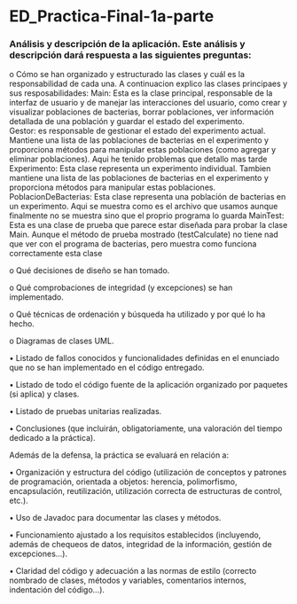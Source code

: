 # ED_Practica-Final-1a-parte

### Análisis y descripción de la aplicación. Este análisis y descripción dará respuesta a las siguientes preguntas:

o   Cómo se han organizado y estructurado las clases y cuál es la responsabilidad de cada una.
A continuacion explico las clases principaes y sus resposabilidades:
Main: Esta es la clase principal, responsable de la interfaz de usuario y de manejar las interacciones del usuario, como crear y visualizar poblaciones de bacterias, borrar poblaciones, ver información detallada de una población y guardar el estado del experimento.  
Gestor: es responsable de gestionar el estado del experimento actual. Mantiene una lista de las poblaciones de bacterias en el experimento y proporciona métodos para manipular estas poblaciones (como agregar y eliminar poblaciones). Aqui he tenido problemas que detallo mas tarde 
Experimento: Esta clase representa un experimento individual. Tambien mantiene una lista de las poblaciones de bacterias en el experimento y proporciona métodos para manipular estas poblaciones.  
PoblacionDeBacterias: Esta clase representa una población de bacterias en un experimento. Aqui se muestra como es el archivo que usamos aunque finalmente no se muestra sino que el proprio programa lo guarda
MainTest: Esta es una clase de prueba que parece estar diseñada para probar la clase Main. Aunque el método de prueba mostrado (testCalculate) no tiene nad que ver con el programa de bacterias, pero muestra como funciona correctamente esta clase

o   Qué decisiones de diseño se han tomado.

o   Qué comprobaciones de integridad (y excepciones) se han implementado.

o   Qué técnicas de ordenación y búsqueda ha utilizado y por qué lo ha hecho.

o   Diagramas de clases UML.

•           Listado de fallos conocidos y funcionalidades definidas en el enunciado que no se han implementado en el código entregado.

•           Listado de todo el código fuente de la aplicación organizado por paquetes (si aplica) y clases.

•           Listado de pruebas unitarias realizadas.

•           Conclusiones (que incluirán, obligatoriamente, una valoración del tiempo dedicado a la práctica).

 Además de la defensa, la práctica se evaluará en relación a:

•           Organización y estructura del código (utilización de conceptos y patrones de programación, orientada a objetos: herencia, polimorfismo, encapsulación, reutilización, utilización correcta de estructuras de control, etc.).

•           Uso de Javadoc para documentar las clases y métodos.

•           Funcionamiento ajustado a los requisitos establecidos (incluyendo, además de chequeos de datos, integridad de la información, gestión de excepciones...).

•           Claridad del código y adecuación a las normas de estilo (correcto nombrado de clases, métodos y variables, comentarios internos, indentación del código...).

